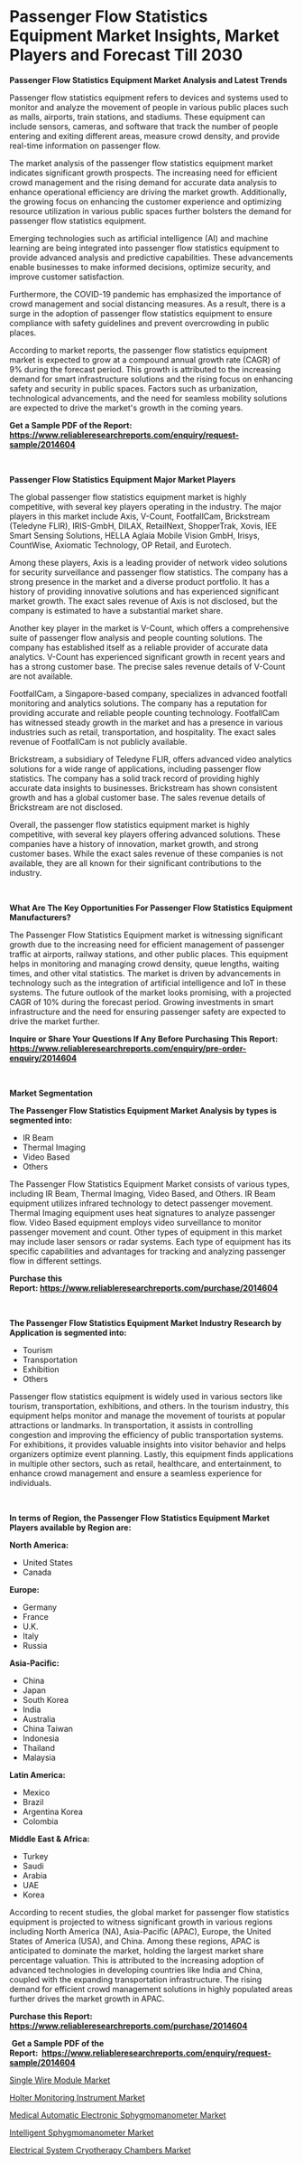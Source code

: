 <p><h1>Passenger Flow Statistics Equipment Market Insights, Market Players and Forecast Till 2030</h1></p><p><strong>Passenger Flow Statistics Equipment Market Analysis and Latest Trends</strong></p>
<p><p>Passenger flow statistics equipment refers to devices and systems used to monitor and analyze the movement of people in various public places such as malls, airports, train stations, and stadiums. These equipment can include sensors, cameras, and software that track the number of people entering and exiting different areas, measure crowd density, and provide real-time information on passenger flow.</p><p>The market analysis of the passenger flow statistics equipment market indicates significant growth prospects. The increasing need for efficient crowd management and the rising demand for accurate data analysis to enhance operational efficiency are driving the market growth. Additionally, the growing focus on enhancing the customer experience and optimizing resource utilization in various public spaces further bolsters the demand for passenger flow statistics equipment.</p><p>Emerging technologies such as artificial intelligence (AI) and machine learning are being integrated into passenger flow statistics equipment to provide advanced analysis and predictive capabilities. These advancements enable businesses to make informed decisions, optimize security, and improve customer satisfaction.</p><p>Furthermore, the COVID-19 pandemic has emphasized the importance of crowd management and social distancing measures. As a result, there is a surge in the adoption of passenger flow statistics equipment to ensure compliance with safety guidelines and prevent overcrowding in public places.</p><p>According to market reports, the passenger flow statistics equipment market is expected to grow at a compound annual growth rate (CAGR) of 9% during the forecast period. This growth is attributed to the increasing demand for smart infrastructure solutions and the rising focus on enhancing safety and security in public spaces. Factors such as urbanization, technological advancements, and the need for seamless mobility solutions are expected to drive the market's growth in the coming years.</p></p>
<p><strong>Get a Sample PDF of the Report:&nbsp; <a href="https://www.reliableresearchreports.com/enquiry/request-sample/2014604">https://www.reliableresearchreports.com/enquiry/request-sample/2014604</a></strong></p>
<p>&nbsp;</p>
<p><strong>Passenger Flow Statistics Equipment Major Market Players</strong></p>
<p><p>The global passenger flow statistics equipment market is highly competitive, with several key players operating in the industry. The major players in this market include Axis, V-Count, FootfallCam, Brickstream (Teledyne FLIR), IRIS-GmbH, DILAX, RetailNext, ShopperTrak, Xovis, IEE Smart Sensing Solutions, HELLA Aglaia Mobile Vision GmbH, Irisys, CountWise, Axiomatic Technology, OP Retail, and Eurotech.</p><p>Among these players, Axis is a leading provider of network video solutions for security surveillance and passenger flow statistics. The company has a strong presence in the market and a diverse product portfolio. It has a history of providing innovative solutions and has experienced significant market growth. The exact sales revenue of Axis is not disclosed, but the company is estimated to have a substantial market share.</p><p>Another key player in the market is V-Count, which offers a comprehensive suite of passenger flow analysis and people counting solutions. The company has established itself as a reliable provider of accurate data analytics. V-Count has experienced significant growth in recent years and has a strong customer base. The precise sales revenue details of V-Count are not available.</p><p>FootfallCam, a Singapore-based company, specializes in advanced footfall monitoring and analytics solutions. The company has a reputation for providing accurate and reliable people counting technology. FootfallCam has witnessed steady growth in the market and has a presence in various industries such as retail, transportation, and hospitality. The exact sales revenue of FootfallCam is not publicly available.</p><p>Brickstream, a subsidiary of Teledyne FLIR, offers advanced video analytics solutions for a wide range of applications, including passenger flow statistics. The company has a solid track record of providing highly accurate data insights to businesses. Brickstream has shown consistent growth and has a global customer base. The sales revenue details of Brickstream are not disclosed.</p><p>Overall, the passenger flow statistics equipment market is highly competitive, with several key players offering advanced solutions. These companies have a history of innovation, market growth, and strong customer bases. While the exact sales revenue of these companies is not available, they are all known for their significant contributions to the industry.</p></p>
<p>&nbsp;</p>
<p><strong>What Are The Key Opportunities For Passenger Flow Statistics Equipment Manufacturers?</strong></p>
<p><p>The Passenger Flow Statistics Equipment market is witnessing significant growth due to the increasing need for efficient management of passenger traffic at airports, railway stations, and other public places. This equipment helps in monitoring and managing crowd density, queue lengths, waiting times, and other vital statistics. The market is driven by advancements in technology such as the integration of artificial intelligence and IoT in these systems. The future outlook of the market looks promising, with a projected CAGR of 10% during the forecast period. Growing investments in smart infrastructure and the need for ensuring passenger safety are expected to drive the market further.</p></p>
<p><strong>Inquire or Share Your Questions If Any Before Purchasing This Report: <a href="https://www.reliableresearchreports.com/enquiry/pre-order-enquiry/2014604">https://www.reliableresearchreports.com/enquiry/pre-order-enquiry/2014604</a></strong></p>
<p>&nbsp;</p>
<p><strong>Market Segmentation</strong></p>
<p><strong>The Passenger Flow Statistics Equipment Market Analysis by types is segmented into:</strong></p>
<p><ul><li>IR Beam</li><li>Thermal Imaging</li><li>Video Based</li><li>Others</li></ul></p>
<p><p>The Passenger Flow Statistics Equipment Market consists of various types, including IR Beam, Thermal Imaging, Video Based, and Others. IR Beam equipment utilizes infrared technology to detect passenger movement. Thermal Imaging equipment uses heat signatures to analyze passenger flow. Video Based equipment employs video surveillance to monitor passenger movement and count. Other types of equipment in this market may include laser sensors or radar systems. Each type of equipment has its specific capabilities and advantages for tracking and analyzing passenger flow in different settings.</p></p>
<p><strong>Purchase this Report:&nbsp;<a href="https://www.reliableresearchreports.com/purchase/2014604">https://www.reliableresearchreports.com/purchase/2014604</a></strong></p>
<p>&nbsp;</p>
<p><strong>The Passenger Flow Statistics Equipment Market Industry Research by Application is segmented into:</strong></p>
<p><ul><li>Tourism</li><li>Transportation</li><li>Exhibition</li><li>Others</li></ul></p>
<p><p>Passenger flow statistics equipment is widely used in various sectors like tourism, transportation, exhibitions, and others. In the tourism industry, this equipment helps monitor and manage the movement of tourists at popular attractions or landmarks. In transportation, it assists in controlling congestion and improving the efficiency of public transportation systems. For exhibitions, it provides valuable insights into visitor behavior and helps organizers optimize event planning. Lastly, this equipment finds applications in multiple other sectors, such as retail, healthcare, and entertainment, to enhance crowd management and ensure a seamless experience for individuals.</p></p>
<p>&nbsp;</p>
<p><strong>In terms of Region, the Passenger Flow Statistics Equipment Market Players available by Region are:</strong></p>
<p>
    <p> <strong> North America: </strong>
        <ul>
            <li>United States</li>
            <li>Canada</li>
        </ul>
        </p> 
    <p> <strong> Europe: </strong>
        <ul>
            <li>Germany</li>
            <li>France</li>
            <li>U.K.</li>
            <li>Italy</li>
            <li>Russia</li>
        </ul>
        </p> 
    <p> <strong> Asia-Pacific: </strong>
        <ul>
            <li>China</li>
            <li>Japan</li>
            <li>South Korea</li>
            <li>India</li>
            <li>Australia</li>
            <li>China Taiwan</li>
            <li>Indonesia</li>
            <li>Thailand</li>
            <li>Malaysia</li>
        </ul>
        </p> 
    <p> <strong> Latin America: </strong>
        <ul>
            <li>Mexico</li>
            <li>Brazil</li>
            <li>Argentina Korea</li>
            <li>Colombia</li>
        </ul>
        </p> 
    <p> <strong> Middle East & Africa: </strong>
        <ul>
            <li>Turkey</li>
            <li>Saudi</li>
            <li>Arabia</li>
            <li>UAE</li>
            <li>Korea</li>
        </ul>
    </p>
    </p>
<p><p>According to recent studies, the global market for passenger flow statistics equipment is projected to witness significant growth in various regions including North America (NA), Asia-Pacific (APAC), Europe, the United States of America (USA), and China. Among these regions, APAC is anticipated to dominate the market, holding the largest market share percentage valuation. This is attributed to the increasing adoption of advanced technologies in developing countries like India and China, coupled with the expanding transportation infrastructure. The rising demand for efficient crowd management solutions in highly populated areas further drives the market growth in APAC.</p></p>
<p><strong>Purchase this Report: <a href="https://www.reliableresearchreports.com/purchase/2014604">https://www.reliableresearchreports.com/purchase/2014604</a></strong></p>
<p>&nbsp;<strong>Get a Sample PDF of the Report:&nbsp;&nbsp;<a href="https://www.reliableresearchreports.com/enquiry/request-sample/2014604">https://www.reliableresearchreports.com/enquiry/request-sample/2014604</a></strong></p>
<p><strong></strong></p>
<p><p><a href="https://medium.com/@brendajames1938/single-wire-module-market-insight-market-trends-growth-forecasted-from-2023-to-2030-acb59f3230cd">Single Wire Module Market</a></p><p><a href="https://medium.com/@ruthmorales25/holter-monitoring-instrument-market-insights-into-market-cagr-market-trends-and-growth-a142fb0aaa4d">Holter Monitoring Instrument Market</a></p><p><a href="https://medium.com/@kimberlymontgomery2004/medical-automatic-electronic-sphygmomanometer-market-research-report-its-history-and-forecast-2023-fbd88777e7c4">Medical Automatic Electronic Sphygmomanometer Market</a></p><p><a href="https://medium.com/@lorimyers95/analyzing-intelligent-sphygmomanometer-market-global-industry-perspective-and-forecast-2023-to-edbf3b117260">Intelligent Sphygmomanometer Market</a></p><p><a href="https://medium.com/@loriwatson1948/electrical-system-cryotherapy-chambers-market-furnishes-information-on-market-share-market-trends-64406697e2a7">Electrical System Cryotherapy Chambers Market</a></p></p>